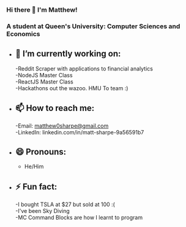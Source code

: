 ### Hi there 👋 I'm Matthew! 
### A student at Queen's University: Computer Sciences and Economics
- 🔭 I’m currently working on:  
     -
     -Reddit Scraper with applications to financial analytics  
     -NodeJS Master Class  
     -ReactJS Master Class  
     -Hackathons out the wazoo. HMU To team :)  
- 📫 How to reach me:   
     -
     -Email: matthew0sharpe@gmail.com  
     -LinkedIn: linkedin.com/in/matt-sharpe-9a56591b7  
- 😄 Pronouns:  
     -
     - He/Him
- ⚡ Fun fact:    
     -
     -I bought TSLA at $27 but sold at 100 :(  
     -I've been Sky Diving  
     -MC Command Blocks are how I learnt to program
 
<!--
**bitruns/bitruns** is a ✨ _special_ ✨ repository because its `README.md` (this file) appears on your GitHub profile.

Here are some ideas to get you started:

- 🔭 I’m currently working on ...
    -Program 
- 🌱 I’m currently learning ...
- 👯 I’m looking to collaborate on ...
- 🤔 I’m looking for help with ...
- 💬 Ask me about ...
- 📫 How to reach me: ...
- 😄 Pronouns: ...
- ⚡ Fun fact: ...
-->
